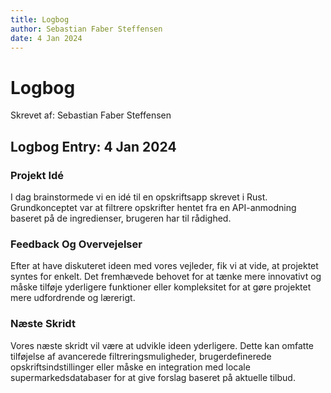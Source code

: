 ```yaml
---
title: Logbog
author: Sebastian Faber Steffensen
date: 4 Jan 2024
---
```


# Logbog

Skrevet af: Sebastian Faber Steffensen

## Logbog Entry: 4 Jan 2024

### Projekt Idé
I dag brainstormede vi en idé til en opskriftsapp skrevet i Rust. Grundkonceptet var at filtrere opskrifter hentet fra en API-anmodning baseret på de ingredienser, brugeren har til rådighed.

### Feedback Og Overvejelser
Efter at have diskuteret ideen med vores vejleder, fik vi at vide, at projektet syntes for enkelt. Det fremhævede behovet for at tænke mere innovativt og måske tilføje yderligere funktioner eller kompleksitet for at gøre projektet mere udfordrende og lærerigt.

### Næste Skridt
Vores næste skridt vil være at udvikle ideen yderligere. Dette kan omfatte tilføjelse af avancerede filtreringsmuligheder, brugerdefinerede opskriftsindstillinger eller måske en integration med locale supermarkedsdatabaser for at give forslag baseret på aktuelle tilbud.

